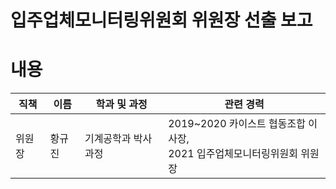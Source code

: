 입주업체모니터링위원회 위원장 선출 보고
===

# 내용

| 직책 | 이름 | 학과 및 과정 | 관련 경력 | 
|---|---|---|---|
| 위원장 | 황규진 |기계공학과 박사과정 | 2019~2020 카이스트 협동조합 이사장,<br>2021 입주업체모니터링위원회 위원장| 
